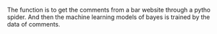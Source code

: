 The function is to get the comments from a bar website through a pytho spider.
And then the machine learning models of bayes is trained by the data of comments.
